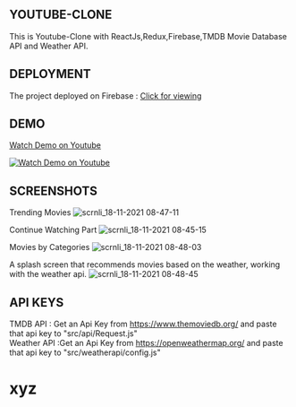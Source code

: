 

## YOUTUBE-CLONE

This is Youtube-Clone with ReactJs,Redux,Firebase,TMDB Movie Database API and Weather API.


## DEPLOYMENT
The project deployed on Firebase :
[Click for viewing](https://netflix-remade.firebaseapp.com/)

## DEMO
[Watch Demo on Youtube](https://www.youtube.com/watch?v=O-XcAhInlUg)


[![Watch Demo on Youtube](https://user-images.githubusercontent.com/93555187/142357978-f5f3e5db-bc1d-4240-b74f-645c0e39de3a.jpg)](https://www.youtube.com/watch?v=O-XcAhInlUg) 


## SCREENSHOTS

Trending Movies
![scrnli_18-11-2021 08-47-11](https://user-images.githubusercontent.com/93555187/142359518-2159b50c-90ee-45c3-bdcc-d9b19dc69e80.png)

Continue Watching Part
![scrnli_18-11-2021 08-45-15](https://user-images.githubusercontent.com/93555187/142359587-60913132-1b02-4d71-aefe-2a44d8acbefe.png)

Movies by Categories
![scrnli_18-11-2021 08-48-03](https://user-images.githubusercontent.com/93555187/142359644-f3c982ae-7865-4282-8567-7e1e22f9479d.png)

A splash screen that recommends movies based on the weather, working with the weather api.
![scrnli_18-11-2021 08-48-45](https://user-images.githubusercontent.com/93555187/142359831-539500e7-a570-47c4-a132-ad3337f34fa5.png)

## API KEYS

TMDB API : Get an Api Key from https://www.themoviedb.org/ and paste  that api key to "src/api/Request.js"
<br/>
Weather API :Get an Api Key from https://openweathermap.org/ and paste that api key to "src/weatherapi/config.js" 

# xyz
